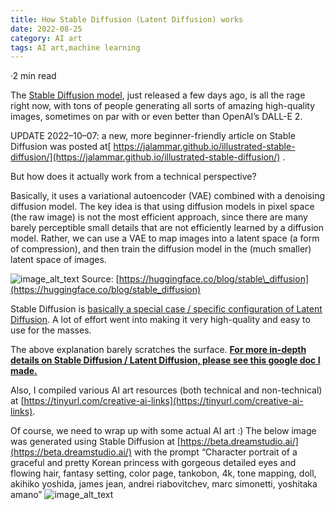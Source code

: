 ```yaml
---
title: How Stable Diffusion (Latent Diffusion) works
date: 2022-08-25
category: AI art
tags: AI art,machine learning
---
```





·2 min read


The [Stable Diffusion model](https://huggingface.co/CompVis/stable-diffusion), just released a few days ago, is all the rage right now, with tons of people generating all sorts of amazing high-quality images, sometimes on par with or even better than OpenAI’s DALL-E 2.

UPDATE 2022–10–07: a new, more beginner-friendly article on Stable Diffusion was posted at[
https://jalammar.github.io/illustrated-stable-diffusion/](https://jalammar.github.io/illustrated-stable-diffusion/) .

But how does it actually work from a technical perspective?

Basically, it uses a variational autoencoder (VAE) combined with a denoising diffusion model. The key idea is that using diffusion models in pixel space (the raw image) is not the most efficient approach, since there are many barely perceptible small details that are not efficiently learned by a diffusion model. Rather, we can use a VAE to map images into a latent space (a form of compression), and then train the diffusion model in the (much smaller) latent space of images.

![image_alt_text](https://miro.medium.com/max/640/0*iltP4V3p0cGAkL_O)
Source: [https://huggingface.co/blog/stable\_diffusion](https://huggingface.co/blog/stable_diffusion)

Stable Diffusion is [basically a special case / specific configuration of Latent Diffusion](https://github.com/CompVis/stable-diffusion). A lot of effort went into making it very high-quality and easy to use for the masses.

The above explanation barely scratches the surface. [**For more in-depth details on Stable Diffusion / Latent Diffusion, please see this google doc I made.**](https://docs.google.com/document/d/1x4iHe9mdyqpuINRN2EYMuG6_0JSBoNnjtDdSte18Ugc/edit#)

Also, I compiled various AI art resources (both technical and non-technical) at [https://tinyurl.com/creative-ai-links](https://tinyurl.com/creative-ai-links).

Of course, we need to wrap up with some actual AI art :) The below image was generated using Stable Diffusion at [https://beta.dreamstudio.ai/](https://beta.dreamstudio.ai/) with the prompt “Character portrait of a graceful and pretty Korean princess with gorgeous detailed eyes and flowing hair, fantasy setting, color page, tankobon, 4k, tone mapping, doll, akihiko yoshida, james jean, andrei riabovitchev, marc simonetti, yoshitaka amano”
![image_alt_text](https://miro.medium.com/max/720/1*ePNHU-hG80IQrfE8m7J-1w.jpeg)